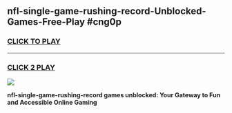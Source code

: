 
## nfl-single-game-rushing-record-Unblocked-Games-Free-Play #cng0p
<h3>
<a href="https://us.freeplayer.one?title=nfl-single-game-rushing-record&ref=9M">CLICK TO PLAY</a></h3>
<hr>

<h3>
<a href="https://us.freeplayer.one?title=nfl-single-game-rushing-record&ref=9M">CLICK 2 PLAY</a>
  
</h3>

<a href="https://us.freeplayer.one?title=nfl-single-game-rushing-record&ref=9M"><img src="https://clearcache.store/games.png"></a>


**nfl-single-game-rushing-record games unblocked: Your Gateway to Fun and Accessible Online Gaming**

